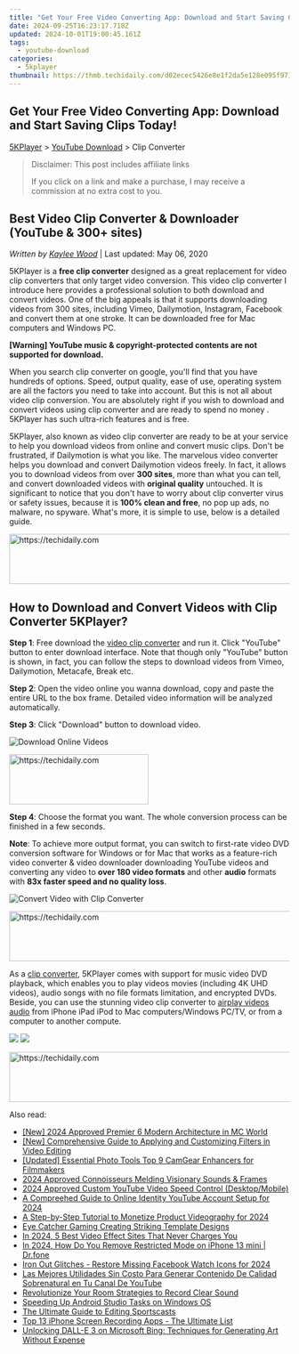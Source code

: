 ```yaml
---
title: "Get Your Free Video Converting App: Download and Start Saving Clips Today!"
date: 2024-09-25T16:23:17.718Z
updated: 2024-10-01T19:00:45.161Z
tags:
  - youtube-download
categories:
  - 5kplayer
thumbnail: https://thmb.techidaily.com/d02ecec5426e8e1f2da5e128e095f9718e5fc3c1177707ff5abe66e708ea725f.jpg
---
```


## Get Your Free Video Converting App: Download and Start Saving Clips Today!

[5KPlayer](https://tools.techidaily.com/5kplayer/products/) \> [YouTube Download](https://tools.techidaily.com/5kplayer/youtube-download/) \> Clip Converter

>  Disclaimer: This post includes affiliate links
>
>  If you click on a link and make a purchase, I may receive a commission at no extra cost to you.
>

## Best Video Clip Converter & Downloader (YouTube & 300+ sites)

 _Written by [Kaylee Wood](https://www.quora.com/profile/Amanda-Hu-21)_ | Last updated: May 06, 2020 

5KPlayer is a **free clip converter** designed as a great replacement for video clip converters that only target video conversion. This video clip converter I introduce here provides a professional solution to both download and convert videos. One of the big appeals is that it supports downloading videos from 300 sites, including Vimeo, Dailymotion, Instagram, Facebook and convert them at one stroke. It can be downloaded free for Mac computers and Windows PC. 

**\[Warning\] YouTube music & copyright-protected contents are not supported for download.**

When you search clip converter on google, you'll find that you have hundreds of options. Speed, output quality, ease of use, operating system are all the factors you need to take into account. But this is not all about video clip conversion. You are absolutely right if you wish to download and convert videos using clip converter and are ready to spend no money . 5KPlayer has such ultra-rich features and is free. 

5KPlayer, also known as video clip converter are ready to be at your service to help you download videos from online and convert music clips. Don't be frustrated, if Dailymotion is what you like. The marvelous video converter helps you download and convert Dailymotion videos freely. In fact, it allows you to download videos from over **300 sites**, more than what you can tell, and convert downloaded videos with **original quality** untouched. It is significant to notice that you don't have to worry about clip converter virus or safety issues, because it is **100% clean and free**, no pop up ads, no malware, no spyware. What's more, it is simple to use, below is a detailed guide.

<!-- affiliate ads begin -->
<a href="https://appsumo.8odi.net/c/5597632/2132162/7443" target="_top" id="2132162">
  <img src="//a.impactradius-go.com/display-ad/7443-2132162" border="0" alt="https://techidaily.com" width="728" height="90"/>
</a>
<img height="0" width="0" src="https://appsumo.8odi.net/i/5597632/2132162/7443" style="position:absolute;visibility:hidden;" border="0" />
<!-- affiliate ads end -->

## How to Download and Convert Videos with Clip Converter 5KPlayer?

**Step 1**: Free download the [video clip converter](https://tools.techidaily.com/5kplayer/youtube-download/) and run it. Click "YouTube" button to enter download interface. Note that though only "YouTube" button is shown, in fact, you can follow the steps to download videos from Vimeo, Dailymotion, Metacafe, Break etc. 

**Step 2**: Open the video online you wanna download, copy and paste the entire URL to the box frame. Detailed video information will be analyzed automatically.

**Step 3**: Click "Download" button to download video. 

![Download Online Videos](https://www.5kplayer.com/youtube-download/img/wz-0113-download-music-mp3.jpg) 

<!-- affiliate ads begin -->
<a href="https://aligracehair.sjv.io/c/5597632/2135412/19272" target="_top" id="2135412">
  <img src="//a.impactradius-go.com/display-ad/19272-2135412" border="0" alt="https://techidaily.com" width="250" height="90"/>
</a>
<img height="0" width="0" src="https://aligracehair.sjv.io/i/5597632/2135412/19272" style="position:absolute;visibility:hidden;" border="0" />
<!-- affiliate ads end -->

**Step 4**: Choose the format you want. The whole conversion process can be finished in a few seconds.

**Note**: To achieve more output format, you can switch to first-rate video DVD conversion software for Windows or for Mac that works as a feature-rich video converter & video downloader downloading YouTube videos and converting any video to **over 180 video formats** and other **audio** formats with **83x faster speed and no quality loss**.

![Convert Video with Clip Converter](https://www.5kplayer.com/youtube-download/img/5kp-youtube-xys-020402.jpg) 

<!-- affiliate ads begin -->
<a href="https://ephamedtechinc.pxf.io/c/5597632/2136617/26400" target="_top" id="2136617">
  <img src="//a.impactradius-go.com/display-ad/26400-2136617" border="0" alt="https://techidaily.com" width="728" height="90"/>
</a>
<img height="0" width="0" src="https://ephamedtechinc.pxf.io/i/5597632/2136617/26400" style="position:absolute;visibility:hidden;" border="0" />
<!-- affiliate ads end -->

As a [clip converter](https://tools.techidaily.com/5kplayer/youtube-download/), 5KPlayer comes with support for music video DVD playback, which enables you to play videos movies (including 4K UHD videos), audio songs with no file formats limitation, and encrypted DVDs. Beside, you can use the stunning video clip converter to [airplay videos audio](https://tools.techidaily.com/5kplayer/airplay/) from iPhone iPad iPod to Mac computers/Windows PC/TV, or from a computer to another compute.

[![](https://www.5kplayer.com/youtube-download/../button/freedownwhitewin.png)](https://tools.techidaily.com/5kplayer/products/) [![](https://www.5kplayer.com/youtube-download/../button/freedownbackmac.png)](https://tools.techidaily.com/5kplayer/products/)

<!-- affiliate ads begin -->
<a href="https://appsumo.8odi.net/c/5597632/2105873/7443" target="_top" id="2105873">
  <img src="//a.impactradius-go.com/display-ad/7443-2105873" border="0" alt="https://techidaily.com" width="728" height="90"/>
</a>
<img height="0" width="0" src="https://appsumo.8odi.net/i/5597632/2105873/7443" style="position:absolute;visibility:hidden;" border="0" />
<!-- affiliate ads end -->

<ins class="adsbygoogle"
     style="display:block"
     data-ad-format="autorelaxed"
     data-ad-client="ca-pub-7571918770474297"
     data-ad-slot="1223367746"></ins>

<ins class="adsbygoogle"
     style="display:block"
     data-ad-client="ca-pub-7571918770474297"
     data-ad-slot="8358498916"
     data-ad-format="auto"
     data-full-width-responsive="true"></ins>

<span class="atpl-alsoreadstyle">Also read:</span>
<div><ul>
<li><a href="https://visual-screen-recording.techidaily.com/new-2024-approved-premier-6-modern-architecture-in-mc-world/"><u>[New] 2024 Approved Premier 6 Modern Architecture in MC World</u></a></li>
<li><a href="https://extra-information.techidaily.com/new-comprehensive-guide-to-applying-and-customizing-filters-in-video-editing/"><u>[New] Comprehensive Guide to Applying and Customizing Filters in Video Editing</u></a></li>
<li><a href="https://youtube-video-recordings.techidaily.com/updated-essential-photo-tools-top-9-camgear-enhancers-for-filmmakers/"><u>[Updated] Essential Photo Tools Top 9 CamGear Enhancers for Filmmakers</u></a></li>
<li><a href="https://youtube-video-recordings.techidaily.com/2024-approved-connoisseurs-melding-visionary-sounds-and-frames/"><u>2024 Approved Connoisseurs Melding Visionary Sounds & Frames</u></a></li>
<li><a href="https://youtube-video-recordings.techidaily.com/2024-approved-custom-youtube-video-speed-control-desktopmobile/"><u>2024 Approved Custom YouTube Video Speed Control (Desktop/Mobile)</u></a></li>
<li><a href="https://youtube-video-recordings.techidaily.com/a-compreehed-guide-to-online-identity-youtube-account-setup-for-2024/"><u>A Compreehed Guide to Online Identity YouTube Account Setup for 2024</u></a></li>
<li><a href="https://youtube-video-recordings.techidaily.com/a-step-by-step-tutorial-to-monetize-product-videography-for-2024/"><u>A Step-by-Step Tutorial to Monetize Product Videography for 2024</u></a></li>
<li><a href="https://youtube-video-recordings.techidaily.com/eye-catcher-gaming-creating-striking-template-designs/"><u>Eye Catcher Gaming Creating Striking Template Designs</u></a></li>
<li><a href="https://extra-information.techidaily.com/in-2024-5-best-video-effect-sites-that-never-charges-you/"><u>In 2024, 5 Best Video Effect Sites That Never Charges You</u></a></li>
<li><a href="https://iphone-unlock.techidaily.com/in-2024-how-do-you-remove-restricted-mode-on-iphone-13-mini-drfone-by-drfone-ios/"><u>In 2024, How Do You Remove Restricted Mode on iPhone 13 mini | Dr.fone</u></a></li>
<li><a href="https://facebook-clips.techidaily.com/iron-out-glitches-restore-missing-facebook-watch-icons-for-2024/"><u>Iron Out Glitches - Restore Missing Facebook Watch Icons for 2024</u></a></li>
<li><a href="https://blog-min.techidaily.com/las-mejores-utilidades-sin-costo-para-generar-contenido-de-calidad-sobrenatural-en-tu-canal-de-youtube/"><u>Las Mejores Utilidades Sin Costo Para Generar Contenido De Calidad Sobrenatural en Tu Canal De YouTube</u></a></li>
<li><a href="https://youtube-video-recordings.techidaily.com/revolutionize-your-room-strategies-to-record-clear-sound/"><u>Revolutionize Your Room Strategies to Record Clear Sound</u></a></li>
<li><a href="https://windows11.techidaily.com/speeding-up-android-studio-tasks-on-windows-os/"><u>Speeding Up Android Studio Tasks on Windows OS</u></a></li>
<li><a href="https://youtube-video-recordings.techidaily.com/the-ultimate-guide-to-editing-sportscasts/"><u>The Ultimate Guide to Editing Sportscasts</u></a></li>
<li><a href="https://blog-min.techidaily.com/top-13-iphone-screen-recording-apps-the-ultimate-list/"><u>Top 13 iPhone Screen Recording Apps - The Ultimate List</u></a></li>
<li><a href="https://tech-revival.techidaily.com/unlocking-dall-e-3-on-microsoft-bing-techniques-for-generating-art-without-expense/"><u>Unlocking DALL-E 3 on Microsoft Bing: Techniques for Generating Art Without Expense</u></a></li>
</ul></div>

